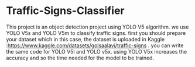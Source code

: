 # Traffic-Signs-Classifier
This project is an object detection project using YOLO V5 algorithm.
we use YOLO V5s and YOLO V5m to classify traffic signs. first you should prepare your dataset which in this case, the dataset is uploaded in Kaggle :https://www.kaggle.com/datasets/golsaalavi/traffic-signs .
you can write the same code for YOLO V5l and YOLO v5x. using YOLO V5x increases the accuracy and so the time needed for the model to be trained.

